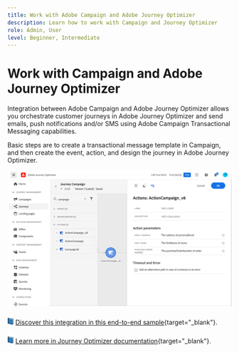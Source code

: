 ```yaml
---
title: Work with Adobe Campaign and Adobe Journey Optimizer 
description: Learn how to work with Campaign and Journey Optimizer
role: Admin, User
level: Beginner, Intermediate
---
```

# Work with Campaign and Adobe Journey Optimizer

Integration between Adobe Campaign and Adobe Journey Optimizer allows you orchestrate customer journeys in Adobe Journey Optimizer and send emails, push notifications and/or SMS using Adobe Campaign Transactional Messaging capabilities.

Basic steps are to create a transactional message template in Campaign, and then create the event, action, and design the journey in Adobe Journey Optimizer.


![](assets/ajo-integration.png)


![](../assets/do-not-localize/book.png) [Discover this integration in this end-to-end sample](https://experienceleague.adobe.com/docs/journey-optimizer/using/orchestrate-journeys/about-journey-building/using-adobe-campaign-classic.html){target="_blank"}.


![](../assets/do-not-localize/book.png) [Learn more in Journey Optimizer documentation](https://experienceleague.adobe.com/docs/journey-optimizer/using/orchestrate-journeys/about-journey-building/using-adobe-campaign-classic.html?lang=en){target="_blank"}.

